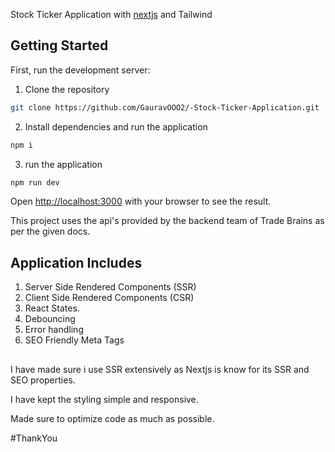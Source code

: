  Stock Ticker Application with [nextjs](https://nextjs.org) and Tailwind
## Getting Started

First, run the development server:

1. Clone the repository

```bash
git clone https://github.com/GauravOOO2/-Stock-Ticker-Application.git
```
2. Install dependencies and run the application
```bash
npm i
```
3. run the application 
``` bash
npm run dev
```

Open [http://localhost:3000](http://localhost:3000) with your browser to see the result.


This project uses the api's provided by the backend team of Trade Brains as per the given docs.

## Application Includes

1. Server Side Rendered Components (SSR)
2. Client Side Rendered Components (CSR)
3. React States. 
4. Debouncing 
5. Error handling
6. SEO Friendly Meta Tags

## 
I have made sure i use SSR extensively as Nextjs is know for its SSR and SEO properties. 


I have kept the styling simple and responsive.


Made sure to optimize code as much as possible. 

#ThankYou